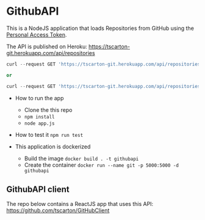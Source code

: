 # GithubAPI

This is a NodeJS application that loads Repositories from GitHub using the [Personal Access Token](https://github.com/settings/tokens).

The API is published on Heroku: 
https://tscarton-git.herokuapp.com/api/repositories

```python 
curl --request GET 'https://tscarton-git.herokuapp.com/api/repositories' --header 'token: my_github_acess_token'

or

curl --request GET 'https://tscarton-git.herokuapp.com/api/repositories?name=my_repo' --header 'token: my_github_acess_token'
```



-   How to run the app
    -   Clone the this repo
    -   ```npm install ```
    -   ```node app.js ```

- How to test it
  ```npm run test```

- This application is dockerized 
  - Build the image 
  ``` docker build . -t githubapi ```
  - Create the container
  ```docker run --name git -p 5000:5000 -d githubapi```

  


## GithubAPI client

The repo below contains a ReactJS app that uses this API:
https://github.com/tscarton/GitHubClient